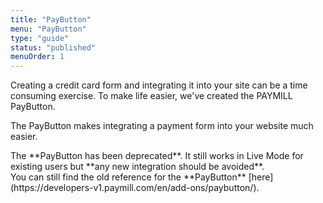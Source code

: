 ```yaml
---
title: "PayButton"
menu: "PayButton"
type: "guide"
status: "published"
menuOrder: 1
---
```


Creating a credit card form and integrating it into your site can be a time consuming exercise. To make life easier, we've created the PAYMILL PayButton.

The PayButton makes integrating a payment form into your website much easier.

<div class="important">
  The **PayButton has been deprecated**. It still works in Live Mode for existing users but **any new integration should be avoided**.
  <br>
  You can still find the old reference for the **PayButton** [here](https://developers-v1.paymill.com/en/add-ons/paybutton/).
</div>
